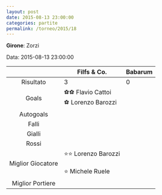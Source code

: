 ```yaml
---
layout: post
date: 2015-08-13 23:00:00
categories: partite
permalink: /torneo/2015/18
---
```

**Girone**: Zorzi

Data: 2015-08-13 23:00:00

| | Filfs & Co. | Babarum |
|:-----:|-----|-----|
Risultato|3|0
Goals|⚽⚽ Flavio Cattoi<br/>⚽ Lorenzo Barozzi|
Autogoals||
Falli||
Gialli||
Rossi||
Miglior Giocatore|⭐⭐ Lorenzo Barozzi<br/><br/>⭐ Michele Ruele<br/>|
Miglior Portiere||